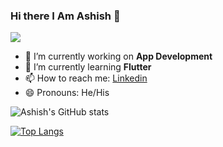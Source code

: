 ### Hi there I Am Ashish  👋
![](https://komarev.com/ghpvc/?username=Ashish-AI)

- 🔭 I’m currently working on **App Development**
- 🌱 I’m currently learning **Flutter**
- 📫 How to reach me: [Linkedin](https://www.linkedin.com/in/ashish-chaubey-934b1b190/)
- 😄 Pronouns: He/His

<!-- <img src="https://github-readme-stats.vercel.app/api?username=Ashish-AI&&show_icons=true&title_color=ffffff&icon_color=bb2acf&text_color=daf7dc&bg_color=151515"> -->
<!-- ![Ashish's GitHub stats](https://github-readme-stats.vercel.app/api?username=Ashish-AI&show_icons=true&theme=radical&show_icons=true?count_private=true) -->
 ![Ashish's GitHub stats](https://github-readme-stats.vercel.app/api?username=Ashish-AI&show_icons=true&theme=synthwave)
 


[![Top Langs](https://github-readme-stats.vercel.app/api/top-langs/?username=Ashish-AI&layout=compact)](https://github.com/anuraghazra/github-readme-stats)



